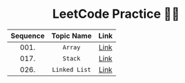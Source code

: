 <h1 align=center> LeetCode Practice 🧑‍💻 </h1>

|Sequence|Topic Name|Link|
|:--------:|:--------:|:--------:|
|001. |```Array```|[Link](https://leetcode.com/tag/array/)|
|017. |```Stack```|[Link](https://leetcode.com/tag/stack)|
|026. |```Linked List```|[Link](https://leetcode.com/tag/linked-list/)|

